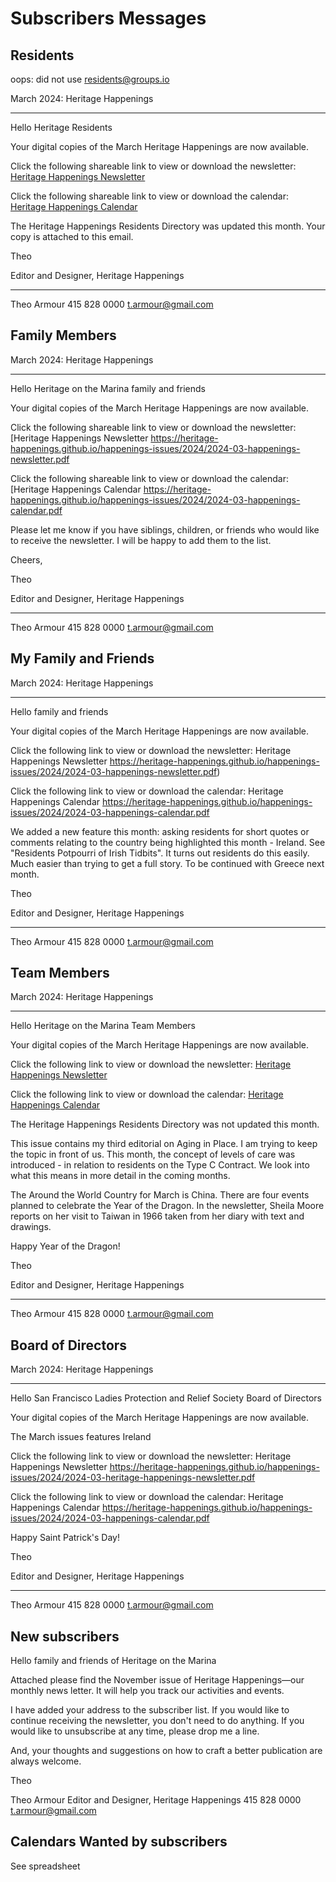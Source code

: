 # Subscribers Messages

## Residents

oops: did not use residents@groups.io

March 2024: Heritage Happenings

***

Hello Heritage Residents

Your digital copies of the March Heritage Happenings are now available.

Click the following shareable link to view or download the newsletter: [Heritage Happenings Newsletter](https://heritage-happenings.github.io/happenings-issues/2024/2024-03-happenings-newsletter.pdf)

Click the following shareable link to view or download the calendar: [Heritage Happenings Calendar](https://heritage-happenings.github.io/happenings-issues/2024/2024-03-happenings-calendar.pdf)

The Heritage Happenings Residents Directory was updated this month. Your copy is attached to this email.

Theo

Editor and Designer, Heritage Happenings

***

Theo Armour
415 828 0000
t.armour@gmail.com


## Family Members

March 2024: Heritage Happenings

***

Hello Heritage on the Marina family and friends

Your digital copies of the March Heritage Happenings are now available.

Click the following shareable link to view or download the newsletter: [Heritage Happenings Newsletter https://heritage-happenings.github.io/happenings-issues/2024/2024-03-happenings-newsletter.pdf

Click the following shareable link to view or download the calendar: [Heritage Happenings Calendar https://heritage-happenings.github.io/happenings-issues/2024/2024-03-happenings-calendar.pdf

Please let me know if you have siblings, children, or friends who would like to receive the newsletter. I will be happy to add them to the list.

Cheers,

Theo

Editor and Designer, Heritage Happenings

***

Theo Armour
415 828 0000
t.armour@gmail.com


## My Family and Friends

March 2024: Heritage Happenings

***

Hello family and friends

Your digital copies of the March Heritage Happenings are now available.

Click the following link to view or download the newsletter: Heritage Happenings Newsletter https://heritage-happenings.github.io/happenings-issues/2024/2024-03-happenings-newsletter.pdf)

Click the following link to view or download the calendar: Heritage Happenings Calendar https://heritage-happenings.github.io/happenings-issues/2024/2024-03-happenings-calendar.pdf

We added a new feature this month: asking residents for short quotes or comments relating to the country being highlighted this month - Ireland. See "Residents Potpourri of Irish Tidbits". It turns out residents do this easily. Much easier than trying to get a full story. To be continued with Greece next month.

Theo

Editor and Designer, Heritage Happenings

***

Theo Armour
415 828 0000
t.armour@gmail.com


## Team Members


March 2024: Heritage Happenings

***

Hello Heritage on the Marina Team Members

Your digital copies of the March Heritage Happenings are now available.

Click the following link to view or download the newsletter: [Heritage Happenings Newsletter](https://heritage-happenings.github.io/happenings-issues/2024/2024-03-happenings-newsletter.pdf)

Click the following link to view or download the calendar: [Heritage Happenings Calendar](https://heritage-happenings.github.io/happenings-issues/2024/2024-03-happenings-calendar.pdf)

The Heritage Happenings Residents Directory was not updated this month.

This issue contains my third editorial on Aging in Place. I am trying to keep the topic in front of us. This month, the concept of levels of care was introduced - in relation to residents on the Type C Contract. We look into what this means in more detail in the coming months.

The Around the World Country for March is China. There are four events planned to celebrate the Year of the Dragon. In the newsletter, Sheila Moore reports on her visit to Taiwan in 1966 taken from her diary with text and drawings.

Happy Year of the Dragon!

Theo

Editor and Designer, Heritage Happenings

***

Theo Armour
415 828 0000
t.armour@gmail.com


## Board of Directors


March 2024: Heritage Happenings

***


Hello San Francisco Ladies Protection and Relief Society Board of Directors

Your digital copies of the March Heritage Happenings are now available.

The March issues features Ireland

Click the following link to view or download the newsletter: Heritage Happenings Newsletter https://heritage-happenings.github.io/happenings-issues/2024/2024-03-heritage-happenings-newsletter.pdf

Click the following link to view or download the calendar: Heritage Happenings Calendar https://heritage-happenings.github.io/happenings-issues/2024/2024-03-happenings-calendar.pdf

Happy Saint Patrick's Day!

Theo

Editor and Designer, Heritage Happenings

***

Theo Armour
415 828 0000
t.armour@gmail.com



## New subscribers

Hello family and friends of Heritage on the Marina

Attached please find the November issue of Heritage Happenings—our monthly news letter. It will help you track our activities and events.

I have added your address to the subscriber list. If you would like to continue receiving the newsletter, you don't need to do anything. If you would like to unsubscribe at any time, please drop me a line.

And, your thoughts and suggestions on how to craft a better publication are always welcome.

Theo

Theo Armour
Editor and Designer, Heritage Happenings
415 828 0000
t.armour@gmail.com


## Calendars Wanted by subscribers

See spreadsheet

